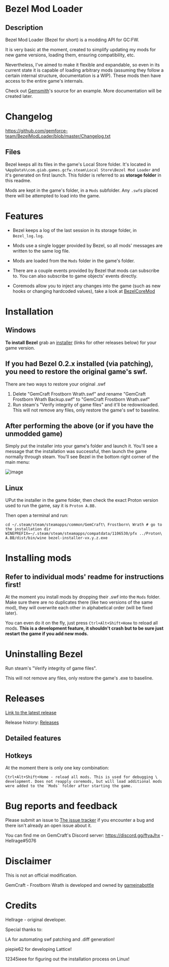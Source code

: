 # Bezel Mod Loader
## Description
Bezel Mod Loader (Bezel for short) is a modding API for GC:FW.

It is very basic at the moment, created to simplify updating my mods for new game versions, loading them, ensuring compatibility, etc. 

Nevertheless, I've aimed to make it flexible and expandable, so even in its current state it is capable of loading arbitrary mods (assuming they follow a certain internal structure, documentation is a WIP). These mods then have access to the entire game's internals.

Check out [Gemsmith](https://github.com/gemforce-team/gemsmith)'s source for an example. More documentation will be created later.


# Changelog
https://github.com/gemforce-team/BezelModLoader/blob/master/Changelog.txt


## Files
Bezel keeps all its files in the game's Local Store folder. It's located in `%AppData%\com.giab.games.gcfw.steam\Local Store\Bezel Mod Loader` and it's generated on first launch. This folder is referred to as **storage folder** in this readme.

Mods are kept in the game's folder, in a `Mods` subfolder. Any `.swf`s placed there will be attempted to load into the game.


# Features
* Bezel keeps a log of the last session in its storage folder, in `Bezel_log.log`.

* Mods use a single logger provided by Bezel, so all mods' messages are written to the same log file.

* Mods are loaded from the `Mods` folder in the game's folder.

* There are a couple events provided by Bezel that mods can subscribe to. You can also subscribe to game objects' events directly.

* Coremods allow you to inject any changes into the game (such as new hooks or changing hardcoded values), take a look at [BezelCoreMod](https://github.com/gemforce-team/BezelModLoader/blob/master/src/Bezel/BezelCoreMod.as)


# Installation
## Windows
**To install Bezel** grab an [installer](https://github.com/gemforce-team/BezelModLoader/releases/latest) (links for other releases below) for your game version.

## If you had Bezel 0.2.x installed (via patching), you need to restore the original game's swf.
There are two ways to restore your original .swf
1) Delete "GemCraft Frostborn Wrath.swf" and rename "GemCraft Frostborn Wrath Backup.swf" to "GemCraft Frostborn Wrath.swf"
2) Run steam's "Verify integrity of game files" and it'll be redownloaded.
This will not remove any files, only restore the game's swf to baseline.

## After performing the above (or if you have the unmodded game)
Simply put the installer into your game's folder and launch it. You'll see a message that the installation was successful, then launch the game normally through steam. You'll see Bezel in the bottom right corner of the main menu:

![image](https://user-images.githubusercontent.com/5305748/110174231-e1ee4f00-7e10-11eb-875e-b2745214a07d.png)

## Linux
UPut the installer in the game folder, then check the exact Proton version used to run the game, say it is `Proton A.BB.`

Then open a terminal and run:

```
cd ~/.steam/steam/steamapps/common/GemCraft\ Frostborn\ Wrath # go to the installation dir
WINEPREFIX=~/.steam/steam/steamapps/compatdata/1106530/pfx ../Proton\ A.BB/dist/bin/wine bezel-installer-vx.y.z.exe
```

# Installing mods
## Refer to individual mods' readme for instructions first!


At the moment you install mods by dropping their .swf into the `Mods` folder. Make sure there are no duplicates there (like two versions of the same mod), they will overwrite each other in alphabetical order (will be fixed later).


You can even do it on the fly, just press `Ctrl+Alt+Shift+Home` to reload all mods. **This is a development feature, it shouldn't crash but to be sure just restart the game if you add new mods.**


# Uninstalling Bezel
Run steam's "Verify integrity of game files".

This will not remove any files, only restore the game's .exe to baseline.


# Releases
[Link to the latest release](https://github.com/gemforce-team/BezelModLoader/releases/latest)

Release history: [Releases](https://github.com/gemforce-team/BezelModLoader/releases)


## Detailed features
## Hotkeys
At the moment there is only one key combination:
```
Ctrl+Alt+Shift+Home - reload all mods. This is used for debugging \ development. Does not reapply coremods, but will load additional mods were added to the `Mods` folder after starting the game.
```


# Bug reports and feedback
Please submit an issue to [The issue tracker](https://github.com/gemforce-team/BezelModLoader/issues) if you encounter a bug and there isn't already an open issue about it.

You can find me on GemCraft's Discord server: https://discord.gg/ftyaJhx - Hellrage#5076


# Disclaimer
This is not an official modification.

GemCraft - Frostborn Wrath is developed and owned by [gameinabottle](http://gameinabottle.com/)


# Credits
Hellrage - original developer.

Special thanks to:

LA for automating swf patching and .diff generation!

piepie62 for developing Lattice!

12345ieee for figuring out the installation process on Linux!
